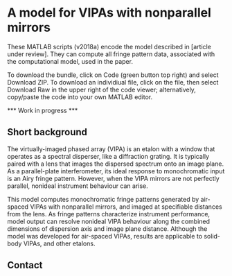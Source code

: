 # A model for VIPAs with nonparallel mirrors
These MATLAB scripts (v2018a) encode the model described in [article under review].  They can compute all fringe pattern data, associated with the computational model, used in the paper.

To download the bundle, click on Code (green button top right) and select Download ZIP.  To download an individiual file, click on the file, then select Download Raw in the upper right of the code viewer; alternatively, copy/paste the code into your own MATLAB editor.

*** Work in progress ***

## Short background
The virtually-imaged phased array (VIPA) is an etalon with a window that operates as a spectral disperser, like a diffraction grating.  It is typically paired with a lens that images the dispersed spectrum onto an image plane.  As a parallel-plate interferometer, its ideal response to monochromatic input is an Airy fringe pattern.  However, when the VIPA mirrors are not perfectly parallel, nonideal instrument behaviour can arise.

This model computes monochromatic fringe patterns generated by air-spaced VIPAs with nonparallel mirrors, and imaged at specifiable distances from the lens.  As fringe patterns characterize instrument performance, model output can resolve nonideal VIPA behaviour along the combined dimensions of dispersion axis and image plane distance.  Although the model was developed for air-spaced VIPAs, results are applicable to solid-body VIPAs, and other etalons.



## Contact

